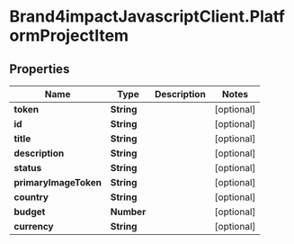 # Brand4impactJavascriptClient.PlatformProjectItem

## Properties

Name | Type | Description | Notes
------------ | ------------- | ------------- | -------------
**token** | **String** |  | [optional] 
**id** | **String** |  | [optional] 
**title** | **String** |  | [optional] 
**description** | **String** |  | [optional] 
**status** | **String** |  | [optional] 
**primaryImageToken** | **String** |  | [optional] 
**country** | **String** |  | [optional] 
**budget** | **Number** |  | [optional] 
**currency** | **String** |  | [optional] 


